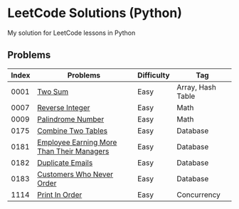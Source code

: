 # LeetCode Solutions (Python)

My solution for LeetCode lessons in Python

## Problems

| Index | Problems | Difficulty | Tag |
| --- | --- | --- | --- |
| 0001 | [Two Sum](problems/0001_TwoSum) | Easy | Array, Hash Table |
| 0007 | [Reverse Integer](problems/0007_ReverseInteger) | Easy | Math |
| 0009 | [Palindrome Number](problems/0009_PalindromeNumber) | Easy | Math |
| 0175 | [Combine Two Tables](problems/0175_CombineTwoTables) | Easy | Database |
| 0181 | [Employee Earning More Than Their Managers](problems/0192_DuplicateEmails) | Easy | Database |
| 0182 | [Duplicate Emails](problems/0181_EmployeeEarningMoreThanTheirManagers) | Easy | Database |
| 0183 | [Customers Who Never Order](/problems/0183_CustomersWhoNeverOrder) | Easy | Database |
| 1114 | [Print In Order](problems/1114_PrintInOrder) | Easy | Concurrency |